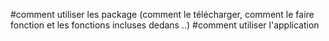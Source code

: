 #comment utiliser les package
(comment le télécharger, comment le faire fonction et les fonctions incluses dedans ..)
#comment utiliser l'application

